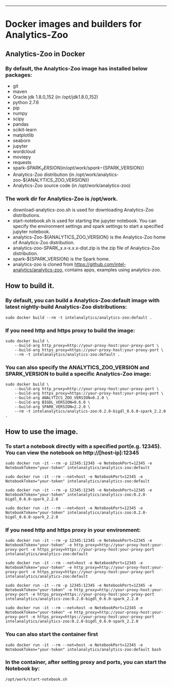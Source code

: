 --------
# Docker images and builders for Analytics-Zoo

## Analytics-Zoo in Docker

### By default, the Analytics-Zoo image has installed below packages:
* git
* maven
* Oracle jdk 1.8.0_152 (in /opt/jdk1.8.0_152)
* python 2.7.6
* pip
* numpy
* scipy
* pandas
* scikit-learn
* matplotlib
* seaborn
* jupyter
* wordcloud
* moviepy
* requests
* spark-${SPARK_VERSION} (in /opt/work/spark-${SPARK_VERSION})
* Analytics-Zoo distribution (in /opt/work/analytics-zoo-${ANALYTICS_ZOO_VERSION})
* Analytics-Zoo source code (in /opt/work/analytics-zoo)

### The work dir for Analytics-Zoo is /opt/work.

* download-analytics-zoo.sh is used for downloading Analytics-Zoo distributions.
* start-notebook.sh is used for starting the jupyter notebook. You can specify the environment settings and spark settings to start a specified jupyter notebook.
* analytics-Zoo-${ANALYTICS_ZOO_VERSION} is the Analytics-Zoo home of Analytics-Zoo distribution.
* analytics-zoo-SPARK_x.x-x.x.x-dist.zip is the zip file of Analytics-Zoo distribution.
* spark-${SPARK_VERSION} is the Spark home.
* analytics-zoo is cloned from https://github.com/intel-analytics/analytics-zoo, contains apps, examples using analytics-zoo.

## How to build it.

### By default, you can build a Analytics-Zoo:default image with latest nightly-build Analytics-Zoo distributions:

    sudo docker build --rm -t intelanalytics/analytics-zoo:default .

### If you need http and https proxy to build the image:

    sudo docker build \
        --build-arg http_proxy=http://your-proxy-host:your-proxy-port \
        --build-arg https_proxy=https://your-proxy-host:your-proxy-port \
        --rm -t intelanalytics/analytics-zoo:default .

### You can also specify the ANALYTICS_ZOO_VERSION and SPARK_VERSION to build a specific Analytics-Zoo image:

    sudo docker build \
        --build-arg http_proxy=http://your-proxy-host:your-proxy-port \
        --build-arg https_proxy=https://your-proxy-host:your-proxy-port \
        --build-arg ANALYTICS_ZOO_VERSION=0.2.0 \
        --build-arg BIGDL_VERSION=0.6.0 \
        --build-arg SPARK_VERSION=2.2.0 \
        --rm -t intelanalytics/analytics-zoo:0.2.0-bigdl_0.6.0-spark_2.2.0 .

## How to use the image.

### To start a notebook directly with a specified port(e.g. 12345). You can view the notebook on http://[host-ip]:12345

    sudo docker run -it --rm -p 12345:12345 -e NotebookPort=12345 -e NotebookToken="your-token" intelanalytics/analytics-zoo:default

    sudo docker run -it --rm --net=host -e NotebookPort=12345 -e NotebookToken="your-token" intelanalytics/analytics-zoo:default

    sudo docker run -it --rm -p 12345:12345 -e NotebookPort=12345 -e NotebookToken="your-token" intelanalytics/analytics-zoo:0.2.0-bigdl_0.6.0-spark_2.2.0

    sudo docker run -it --rm --net=host -e NotebookPort=12345 -e NotebookToken="your-token" intelanalytics/analytics-zoo:0.2.0-bigdl_0.6.0-spark_2.2.0

### If you need http and https proxy in your environment:

    sudo docker run -it --rm -p 12345:12345 -e NotebookPort=12345 -e NotebookToken="your-token" -e http_proxy=http://your-proxy-host:your-proxy-port -e https_proxy=https://your-proxy-host:your-proxy-port intelanalytics/analytics-zoo:default

    sudo docker run -it --rm --net=host -e NotebookPort=12345 -e NotebookToken="your-token" -e http_proxy=http://your-proxy-host:your-proxy-port -e https_proxy=https://your-proxy-host:your-proxy-port  intelanalytics/analytics-zoo:default

    sudo docker run -it --rm -p 12345:12345 -e NotebookPort=12345 -e NotebookToken="your-token" -e http_proxy=http://your-proxy-host:your-proxy-port -e https_proxy=https://your-proxy-host:your-proxy-port  intelanalytics/analytics-zoo:0.2.0-bigdl_0.6.0-spark_2.2.0

    sudo docker run -it --rm --net=host -e NotebookPort=12345 -e NotebookToken="your-token" -e http_proxy=http://your-proxy-host:your-proxy-port -e https_proxy=https://your-proxy-host:your-proxy-port intelanalytics/analytics-zoo:0.2.0-bigdl_0.6.0-spark_2.2.0

### You can also start the container first

    sudo docker run -it --rm --net=host -e NotebookPort=12345 -e NotebookToken="your-token" intelanalytics/analytics-zoo:default bash

### In the container, after setting proxy and ports, you can start the Notebook by:

    /opt/work/start-notebook.sh

